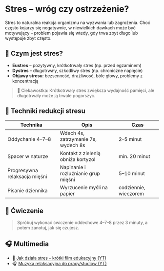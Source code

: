# Stres – wróg czy ostrzeżenie?

Stres to naturalna reakcja organizmu na wyzwania lub zagrożenia. Choć często kojarzy się negatywnie, w niewielkich dawkach może być motywujący – problem pojawia się wtedy, gdy trwa zbyt długo lub występuje zbyt często.

## 📘 Czym jest stres?

- **Eustres** – pozytywny, krótkotrwały stres (np. przed egzaminem)
- **Dystres** – długotrwały, szkodliwy stres (np. chroniczne napięcie)
- **Objawy stresu**: bezsenność, drażliwość, bóle głowy, problemy z koncentracją

> 🧠 Ciekawostka: Krótkotrwały stres zwiększa wydajność pamięci, ale długotrwały może ją trwale pogorszyć.

## 🧘 Techniki redukcji stresu

| Technika | Opis | Czas |
|---------|------|------|
| Oddychanie 4–7–8 | Wdech 4s, zatrzymanie 7s, wydech 8s | 2–5 minut |
| Spacer w naturze | Kontakt z zielenią obniża kortyzol | min. 20 minut |
| Progresywna relaksacja mięśni | Napinanie i rozluźnianie grup mięśni | 5–10 minut |
| Pisanie dziennika | Wyrzucenie myśli na papier | codziennie, wieczorem |

## 🔧 Ćwiczenie

> Spróbuj wykonać ćwiczenie oddechowe 4–7–8 przez 3 minuty, a potem zanotuj, jak się czujesz.

## 🎧 Multimedia

- 🎥 [Jak działa stres – krótki film edukacyjny (YT)](https://www.youtube.com/watch?v=VN5HhP4h7pU)
- 🎧 [Muzyka relaksacyjna do pracy/studiów (YT)](https://www.youtube.com/watch?v=lFcSrYw-ARY)
